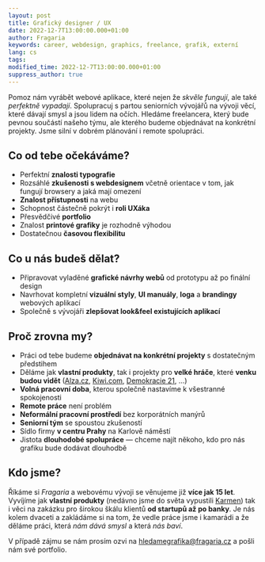 ```yaml
---
layout: post
title: Grafický designer / UX
date: 2022-12-7T13:00:00.000+01:00
author: Fragaria
keywords: career, webdesign, graphics, freelance, grafik, externí
lang: cs
tags:
modified_time: 2022-12-7T13:00:00.000+01:00
suppress_author: true
---
```


Pomoz nám vyrábět webové aplikace, které nejen že *skvěle fungují*, ale také
*perfektně vypadají*. Spolupracuj s partou seniorních vývojářů na vývoji věcí,
které dávají smysl a jsou lidem na očích. Hledáme freelancera, který bude pevnou
součástí našeho týmu, ale kterého budeme objednávat na konkrétní projekty. Jsme
silní v dobrém plánování i remote spolupráci.

## Co od tebe očekáváme?

* Perfektní **znalosti typografie**
* Rozsáhlé **zkušenosti s webdesignem** včetně orientace v tom, jak fungují browsery
  a jaká mají omezení
* **Znalost přístupnosti** na webu
* Schopnost částečně pokrýt i **roli UXáka**
* Přesvědčivé **portfolio**
* Znalost **printové grafiky** je rozhodně výhodou
* Dostatečnou **časovou flexibilitu**


## Co u nás budeš dělat?

* Připravovat vyladěné **grafické návrhy webů** od prototypu až po finální design
* Navrhovat kompletní **vizuální styly**, **UI manuály**, **loga** a **brandingy** webových
  aplikací
* Společně s vývojáři **zlepšovat look&feel existujících aplikací**


## Proč zrovna my?

* Práci od tebe budeme **objednávat na konkrétní projekty** s dostatečným předstihem
* Děláme jak **vlastní produkty**, tak i projekty pro **velké hráče**, které **venku budou
  vidět** ([Alza.cz](https://www.alza.cz), [Kiwi.com](https://www.kiwi.com), [Demokracie 21](https://www.participace21.cz/), ...)
* **Volná pracovní doba**, kterou společně nastavíme k všestranné spokojenosti
* **Remote práce** není problém
* **Neformální pracovní prostředí** bez korporátních manýrů
* **Seniorní tým** se spoustou zkušeností
* Sídlo firmy **v centru Prahy** na Karlově náměstí
* Jistota **dlouhodobé spolupráce** — chceme najít někoho, kdo pro nás grafiku bude
  dodávat dlouhodbě

## Kdo jsme?

Říkáme si *Fragaria* a webovému vývoji se věnujeme již **více jak 15 let**. Vyvíjíme
jak **vlastní produkty** (nedávno jsme do světa vypustili [Karmen](https://karmen.tech)) tak i věci na
zakázku pro širokou škálu klientů **od startupů až po banky**. Je nás kolem dvaceti a
zakládáme si na tom, že vedle práce jsme i kamarádi a že děláme práci, která
*nám dává smysl* a která *nás baví*.

V případě zájmu se nám prosím ozvi na [hledamegrafika@fragaria.cz](mailto:hledamegrafika@fragaria.cz) a pošli nám své portfolio.
